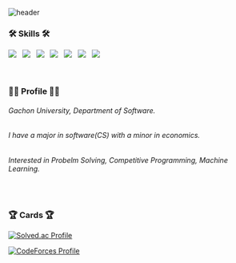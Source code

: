 
![header](https://capsule-render.vercel.app/api?type=waving&color=0:784bd7,100:00c2d7&height=240&section=header&text=Jongmoon%20Ryu%20🐋&fontColor=ffffff&fontSize=50)

<h3><b>🛠 Skills 🛠</b></h3>
<p>
<img src="https://img.shields.io/badge/HTML5-E34F26?style=flat-square&logo=HTML5&logoColor=white"/></a> &nbsp
<img src="https://img.shields.io/badge/CSS3-1572B6?style=flat-square&logo=CSS3&logoColor=white"/></a> &nbsp
<img src="https://img.shields.io/badge/JavaScript-F7DF1E?style=flat-square&logo=JavaScript&logoColor=white"/></a> &nbsp
<img src="https://img.shields.io/badge/C-A8B9CC?style=flat-square&logo=c&logoColor=white"/></a> &nbsp
<img src="https://img.shields.io/badge/C++-00599C?style=flat-square&logo=c%2B%2B&logoColor=white"/></a> &nbsp
<img src="https://img.shields.io/badge/Java-007396?style=flat-square&logo=Java&logoColor=white"/></a> &nbsp
<img src="https://img.shields.io/badge/Python-3776AB?style=flat-square&logo=Python&logoColor=white"/></a> &nbsp
</p>
<br>


<h3><b>🙆‍♂️ Profile 🙆‍♂️</b></h3>

###### Gachon University, Department of Software.
###### I have a major in software(CS) with a minor in economics.
###### Interested in Probelm Solving, Competitive Programming, Machine Learning.

<br>
<h3><b>🏆 Cards 🏆</b></h3>

[![Solved.ac Profile](http://mazassumnida.wtf/api/v2/generate_badge?boj=0917jong)](https://solved.ac/0917jong/)

[![CodeForces Profile](https://cf.leed.at?id=dbwhdans)](https://codeforces.com/profile/dbwhdans)

